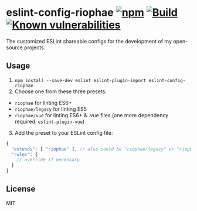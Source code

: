 # eslint-config-riophae [![npm](https://badgen.now.sh/npm/v/eslint-config-riophae)](https://www.npmjs.com/package/eslint-config-riophae) [![Build](https://badgen.now.sh/travis/riophae/eslint-config-riophae)](https://travis-ci.org/riophae/eslint-config-riophae) [![Known vulnerabilities](https://snyk.io/test/npm/eslint-config-riophae/badge.svg)](https://snyk.io/test/npm/eslint-config-riophae)

The customized ESLint shareable configs for the development of my open-source projects.

## Usage

1. `npm install --save-dev eslint eslint-plugin-import eslint-config-riophae`
2. Choose one from these three presets:

- `riophae` for linting ES6+
- `riophae/legacy` for linting ES5
- `riophae/vue` for linting ES6+ & .vue files (one more dependency required: `eslint-plugin-vue`)

3. Add the preset to your ESLint config file:

```js
{
  "extends": [ "riophae" ], // also could be "riophae/legacy" or "riophae/vue"
  "rules": {
    // override if necessary
  }
}
```

## License

MIT
